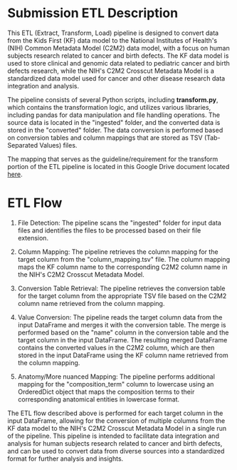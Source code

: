 # Submission ETL Description
This ETL (Extract, Transform, Load) pipeline is designed to convert data from the Kids First (KF) data model to the National Institutes of Health's (NIH) Common Metadata Model (C2M2) data model, with a focus on human subjects research related to cancer and birth defects. The KF data model is used to store clinical and genomic data related to pediatric cancer and birth defects research, while the NIH's C2M2 Crosscut Metadata Model is a standardized data model used for cancer and other disease research data integration and analysis. 

The pipeline consists of several Python scripts, including **transform.py**, which contains the transformation logic, and utilizes various libraries, including pandas for data manipulation and file handling operations. The source data is located in the "ingested" folder, and the converted data is stored in the "converted" folder. The data conversion is performed based on conversion tables and column mappings that are stored as TSV (Tab-Separated Values) files.

The mapping that serves as the guideline/requirement for the transform portion of the ETL pipeline is located in this Google Drive document located [here](https://docs.google.com/spreadsheets/d/1At1q8myNqDq-2UwYvMx4_UiQsMeMzlvSFTHdPlCuuus/edit?usp=share_link).

# ETL Flow
1. File Detection: The pipeline scans the "ingested" folder for input data files and identifies the files to be processed based on their file extension.

2. Column Mapping: The pipeline retrieves the column mapping for the target column from the "column_mapping.tsv" file. The column mapping maps the KF column name to the corresponding C2M2 column name in the NIH's C2M2 Crosscut Metadata Model.

3. Conversion Table Retrieval: The pipeline retrieves the conversion table for the target column from the appropriate TSV file based on the C2M2 column name retrieved from the column mapping.

4. Value Conversion: The pipeline reads the target column data from the input DataFrame and merges it with the conversion table. The merge is performed based on the "name" column in the conversion table and the target column in the input DataFrame. The resulting merged DataFrame contains the converted values in the C2M2 column, which are then stored in the input DataFrame using the KF column name retrieved from the column mapping.

5. Anatomy/More nuanced Mapping: The pipeline performs additional mapping for the "composition_term" column to lowercase using an OrderedDict object that maps the composition terms to their corresponding anatomical entities in lowercase format.

The ETL flow described above is performed for each target column in the input DataFrame, allowing for the conversion of multiple columns from the KF data model to the NIH's C2M2 Crosscut Metadata Model in a single run of the pipeline. This pipeline is intended to facilitate data integration and analysis for human subjects research related to cancer and birth defects, and can be used to convert data from diverse sources into a standardized format for further analysis and insights.